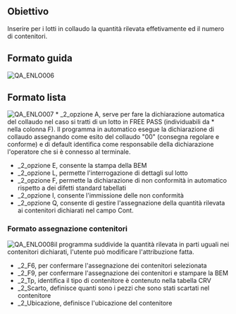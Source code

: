 ## Obiettivo
Inserire per i lotti in collaudo la quantità rilevata effetivamente ed il numero di contenitori.

## Formato guida
![QA_ENLO006](http://localhost:3000/immagini/MBDOC_OGG-P_CQBC50/QA_ENLO006.png)
## Formato lista
![QA_ENLO007](http://localhost:3000/immagini/MBDOC_OGG-P_CQBC50/QA_ENLO007.png) * _2_opzione A, serve per fare la dichiarazione automatica del collaudo nel caso si tratti di un lotto in FREE PASS (individuabili da * nella colonna F). Il programma in automatico esegue la dichiarazione di collaudo assegnando come esito del collaudo "00"  (consegna regolare e conforme) e di default identifica come responsabile della dichiarazione l'operatore che si è connesso al terminale.
 * _2_opzione E, consente la stampa della BEM
 * _2_opzione L, permette l'interrogazione di dettagli sul lotto
 * _2_opzione F, permette la dichiarazione di non conformità in automatico rispetto a dei difetti standard tabellati
 * _2_opzione I, consente l'immissione delle non conformità
 * _2_opzione Q, consente di gestire l'assegnazione della quantità rilevata ai contenitori dichiarati nel campo Cont.

### Formato assegnazione contenitori
![QA_ENLO008](http://localhost:3000/immagini/MBDOC_OGG-P_CQBC50/QA_ENLO008.png)il programma suddivide la quantità rilevata in parti uguali nei contenitori dichiarati, l'utente può modificare l'attribuzione fatta.
 * _2_F6, per confermare l'assegnazione dei contenitori selezionata
 * _2_F9, per confermare l'assegnazione dei contenitori e stampare la BEM
 * _2_Tp, identifica il tipo di contenitore è contenuto nella tabella CRV
 * _2_Scarto,  definisce quanti sono i pezzi che sono stati scartati nel contenitore
 * _2_Ubicazione, definisce l'ubicazione del contenitore

